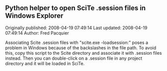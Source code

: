 ## Python helper to open SciTe .session files in Windows Explorer

Originally published: 2008-04-19 07:49:14
Last updated: 2008-04-19 07:49:14
Author: Fred Pacquier

Associating Scite .session files with "scite.exe -loadsession:" poses a problem in Windows because of the backslashes in the file path. To avoid this, copy this script to the Scite directory and associate it with .session files instead. Then you can double-click on a .session file in any project directory and it will be loaded in SciTe.